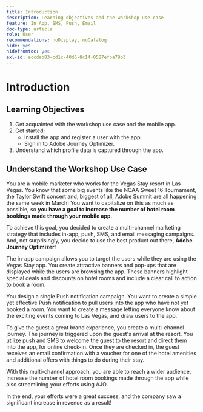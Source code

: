```yaml
---
title: Introduction
description: Learning objectives and the workshop use case
feature: In App, SMS, Push, Email
doc-type: article
role: User
recommendations: noDisplay, noCatalog
hide: yes
hidefromtoc: yes
exl-id: eccdab83-cd1c-40d6-8c14-0587efba79b3
---
```

# Introduction

## Learning Objectives

1.  Get acquainted with the workshop use case and the mobile app.
2.  Get started:
      * Install the app and register a user with the app.
      * Sign in to Adobe Journey Optimizer.
3.  Understand which profile data is captured through the app.

## Understand the Workshop Use Case

You are a mobile marketer who works for the Vegas Stay resort in Las Vegas. You know that some big events like the NCAA Sweet 16 Tournament, the Taylor Swift concert and, biggest of all, Adobe Summit are all happening the same week in March! You want to capitalize on this as much as possible, so **you have a goal to increase the number of hotel room bookings made through your mobile app**.

To achieve this goal, you decided to create a multi-channel marketing strategy that includes in-app, push, SMS, and email messaging campaigns.  And, not surprisingly, you decide to use the best product out there, **Adobe Journey Optimizer**!

The in-app campaign allows you to target the users while they are using the Vegas Stay app. You create attractive banners and pop-ups that are displayed while the users are browsing the app. These banners highlight special deals and discounts on hotel rooms and include a clear call to action to book a room.

You design a single Push notification campaign. You want to create a simple yet effective Push notification to pull users into the app who have not yet booked a room. You want to create a message letting everyone know about the exciting events coming to Las Vegas, and draw users to the app.

To give the guest a great brand experience, you create a multi-channel journey. The journey is triggered upon the guest's arrival at the resort. You utilize push and SMS to welcome the guest to the resort and direct them into the app, for online check-in. Once they are checked in, the guest receives an email confirmation with a voucher for one of the hotel amenities and additional offers with things to do during their stay.

With this multi-channel approach, you are able to reach a wider audience, increase the number of hotel room bookings made through the app while also streamlining your efforts using AJO.

In the end, your efforts were a great success, and the company saw a significant increase in revenue as a result!
